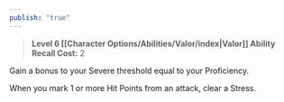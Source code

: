 ```yaml
---
publish: "true"
---
```

> **Level 6 [[Character Options/Abilities/Valor/index|Valor]] Ability**
> **Recall Cost:** 2

Gain a bonus to your Severe threshold equal to your Proficiency.

When you mark 1 or more Hit Points from an attack, clear a Stress.
